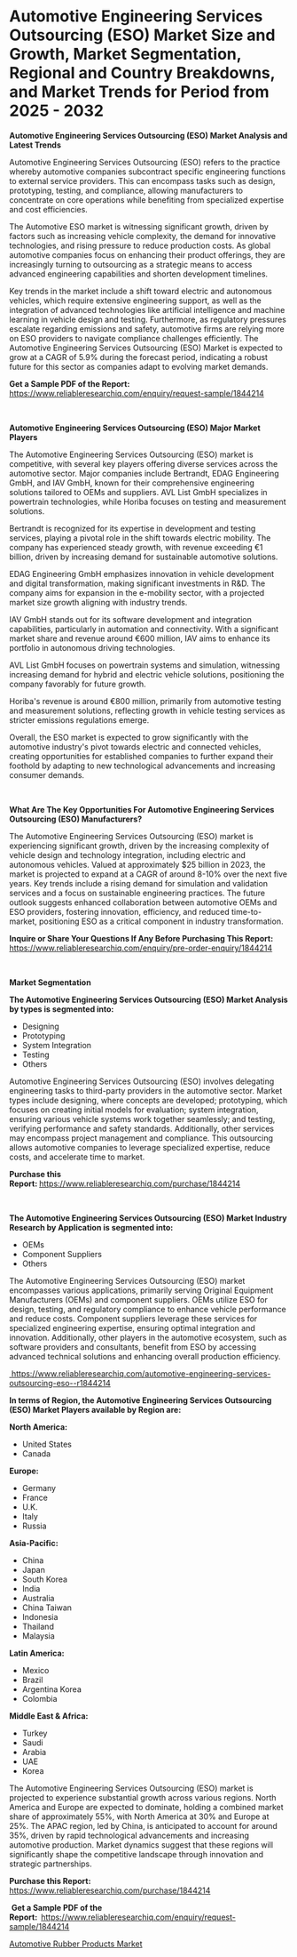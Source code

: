 <p><h1>Automotive Engineering Services Outsourcing (ESO) Market Size and Growth, Market Segmentation, Regional and Country Breakdowns, and Market Trends for Period from 2025 -  2032</h1></p><p><strong>Automotive Engineering Services Outsourcing (ESO) Market Analysis and Latest Trends</strong></p>
<p><p>Automotive Engineering Services Outsourcing (ESO) refers to the practice whereby automotive companies subcontract specific engineering functions to external service providers. This can encompass tasks such as design, prototyping, testing, and compliance, allowing manufacturers to concentrate on core operations while benefiting from specialized expertise and cost efficiencies.</p><p>The Automotive ESO market is witnessing significant growth, driven by factors such as increasing vehicle complexity, the demand for innovative technologies, and rising pressure to reduce production costs. As global automotive companies focus on enhancing their product offerings, they are increasingly turning to outsourcing as a strategic means to access advanced engineering capabilities and shorten development timelines.</p><p>Key trends in the market include a shift toward electric and autonomous vehicles, which require extensive engineering support, as well as the integration of advanced technologies like artificial intelligence and machine learning in vehicle design and testing. Furthermore, as regulatory pressures escalate regarding emissions and safety, automotive firms are relying more on ESO providers to navigate compliance challenges efficiently. The Automotive Engineering Services Outsourcing (ESO) Market is expected to grow at a CAGR of 5.9% during the forecast period, indicating a robust future for this sector as companies adapt to evolving market demands.</p></p>
<p><strong>Get a Sample PDF of the Report:&nbsp;</strong> <a href="https://www.reliableresearchiq.com/enquiry/request-sample/1844214?utm_campaign=3136&utm_medium=2&utm_source=Github&utm_content=ia&utm_term=11032025&utm_id=automotive-engineering-services-outsourcing-eso">https://www.reliableresearchiq.com/enquiry/request-sample/1844214</a></p>
<p>&nbsp;</p>
<p><strong>Automotive Engineering Services Outsourcing (ESO) Major Market Players</strong></p>
<p><p>The Automotive Engineering Services Outsourcing (ESO) market is competitive, with several key players offering diverse services across the automotive sector. Major companies include Bertrandt, EDAG Engineering GmbH, and IAV GmbH, known for their comprehensive engineering solutions tailored to OEMs and suppliers. AVL List GmbH specializes in powertrain technologies, while Horiba focuses on testing and measurement solutions.</p><p>Bertrandt is recognized for its expertise in development and testing services, playing a pivotal role in the shift towards electric mobility. The company has experienced steady growth, with revenue exceeding €1 billion, driven by increasing demand for sustainable automotive solutions. </p><p>EDAG Engineering GmbH emphasizes innovation in vehicle development and digital transformation, making significant investments in R&D. The company aims for expansion in the e-mobility sector, with a projected market size growth aligning with industry trends.</p><p>IAV GmbH stands out for its software development and integration capabilities, particularly in automation and connectivity. With a significant market share and revenue around €600 million, IAV aims to enhance its portfolio in autonomous driving technologies.</p><p>AVL List GmbH focuses on powertrain systems and simulation, witnessing increasing demand for hybrid and electric vehicle solutions, positioning the company favorably for future growth.</p><p>Horiba's revenue is around €800 million, primarily from automotive testing and measurement solutions, reflecting growth in vehicle testing services as stricter emissions regulations emerge.</p><p>Overall, the ESO market is expected to grow significantly with the automotive industry's pivot towards electric and connected vehicles, creating opportunities for established companies to further expand their foothold by adapting to new technological advancements and increasing consumer demands.</p></p>
<p>&nbsp;</p>
<p><strong>What Are The Key Opportunities For Automotive Engineering Services Outsourcing (ESO) Manufacturers?</strong></p>
<p><p>The Automotive Engineering Services Outsourcing (ESO) market is experiencing significant growth, driven by the increasing complexity of vehicle design and technology integration, including electric and autonomous vehicles. Valued at approximately $25 billion in 2023, the market is projected to expand at a CAGR of around 8-10% over the next five years. Key trends include a rising demand for simulation and validation services and a focus on sustainable engineering practices. The future outlook suggests enhanced collaboration between automotive OEMs and ESO providers, fostering innovation, efficiency, and reduced time-to-market, positioning ESO as a critical component in industry transformation.</p></p>
<p><strong>Inquire or Share Your Questions If Any Before Purchasing This Report:</strong> <a href="https://www.reliableresearchiq.com/enquiry/pre-order-enquiry/1844214?utm_campaign=3136&utm_medium=2&utm_source=Github&utm_content=ia&utm_term=11032025&utm_id=automotive-engineering-services-outsourcing-eso">https://www.reliableresearchiq.com/enquiry/pre-order-enquiry/1844214</a></p>
<p>&nbsp;</p>
<p><strong>Market Segmentation</strong></p>
<p><strong>The Automotive Engineering Services Outsourcing (ESO) Market Analysis by types is segmented into:</strong></p>
<p><ul><li>Designing</li><li>Prototyping</li><li>System Integration</li><li>Testing</li><li>Others</li></ul></p>
<p><p>Automotive Engineering Services Outsourcing (ESO) involves delegating engineering tasks to third-party providers in the automotive sector. Market types include designing, where concepts are developed; prototyping, which focuses on creating initial models for evaluation; system integration, ensuring various vehicle systems work together seamlessly; and testing, verifying performance and safety standards. Additionally, other services may encompass project management and compliance. This outsourcing allows automotive companies to leverage specialized expertise, reduce costs, and accelerate time to market.</p></p>
<p><strong>Purchase this Report:&nbsp;</strong><a href="https://www.reliableresearchiq.com/purchase/1844214?utm_campaign=3136&utm_medium=2&utm_source=Github&utm_content=ia&utm_term=11032025&utm_id=automotive-engineering-services-outsourcing-eso">https://www.reliableresearchiq.com/purchase/1844214</a></p>
<p>&nbsp;</p>
<p><strong>The Automotive Engineering Services Outsourcing (ESO) Market Industry Research by Application is segmented into:</strong></p>
<p><ul><li>OEMs</li><li>Component Suppliers</li><li>Others</li></ul></p>
<p><p>The Automotive Engineering Services Outsourcing (ESO) market encompasses various applications, primarily serving Original Equipment Manufacturers (OEMs) and component suppliers. OEMs utilize ESO for design, testing, and regulatory compliance to enhance vehicle performance and reduce costs. Component suppliers leverage these services for specialized engineering expertise, ensuring optimal integration and innovation. Additionally, other players in the automotive ecosystem, such as software providers and consultants, benefit from ESO by accessing advanced technical solutions and enhancing overall production efficiency.</p></p>
<p><a href="https://www.reliableresearchiq.com/automotive-engineering-services-outsourcing-eso--r1844214?utm_campaign=3136&utm_medium=2&utm_source=Github&utm_content=ia&utm_term=11032025&utm_id=automotive-engineering-services-outsourcing-eso">&nbsp;https://www.reliableresearchiq.com/automotive-engineering-services-outsourcing-eso--r1844214</a></p>
<p><strong>In terms of Region, the Automotive Engineering Services Outsourcing (ESO) Market Players available by Region are:</strong></p>
<p>
    <p> <strong> North America: </strong>
        <ul>
            <li>United States</li>
            <li>Canada</li>
        </ul>
        </p> 
    <p> <strong> Europe: </strong>
        <ul>
            <li>Germany</li>
            <li>France</li>
            <li>U.K.</li>
            <li>Italy</li>
            <li>Russia</li>
        </ul>
        </p> 
    <p> <strong> Asia-Pacific: </strong>
        <ul>
            <li>China</li>
            <li>Japan</li>
            <li>South Korea</li>
            <li>India</li>
            <li>Australia</li>
            <li>China Taiwan</li>
            <li>Indonesia</li>
            <li>Thailand</li>
            <li>Malaysia</li>
        </ul>
        </p> 
    <p> <strong> Latin America: </strong>
        <ul>
            <li>Mexico</li>
            <li>Brazil</li>
            <li>Argentina Korea</li>
            <li>Colombia</li>
        </ul>
        </p> 
    <p> <strong> Middle East & Africa: </strong>
        <ul>
            <li>Turkey</li>
            <li>Saudi</li>
            <li>Arabia</li>
            <li>UAE</li>
            <li>Korea</li>
        </ul>
    </p>
    </p>
<p><p>The Automotive Engineering Services Outsourcing (ESO) market is projected to experience substantial growth across various regions. North America and Europe are expected to dominate, holding a combined market share of approximately 55%, with North America at 30% and Europe at 25%. The APAC region, led by China, is anticipated to account for around 35%, driven by rapid technological advancements and increasing automotive production. Market dynamics suggest that these regions will significantly shape the competitive landscape through innovation and strategic partnerships.</p></p>
<p><strong>Purchase this Report: </strong><a href="https://www.reliableresearchiq.com/purchase/1844214?utm_campaign=3136&utm_medium=2&utm_source=Github&utm_content=ia&utm_term=11032025&utm_id=automotive-engineering-services-outsourcing-eso">https://www.reliableresearchiq.com/purchase/1844214</a></p>
<p>&nbsp;<strong>Get a Sample PDF of the Report:&nbsp;&nbsp;</strong><a href="https://www.reliableresearchiq.com/enquiry/request-sample/1844214?utm_campaign=3136&utm_medium=2&utm_source=Github&utm_content=ia&utm_term=11032025&utm_id=automotive-engineering-services-outsourcing-eso">https://www.reliableresearchiq.com/enquiry/request-sample/1844214</a></p>
<p><strong></strong></p>
<p><p><a href="https://github.com/AlisaRowe24/Market-Research-Report-List-1/blob/main/automotive-rubber-products-market.md?utm_campaign=3136&utm_medium=2&utm_source=Github&utm_content=ia&utm_term=11032025&utm_id=automotive-engineering-services-outsourcing-eso">Automotive Rubber Products Market</a></p></p>